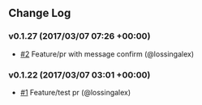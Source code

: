 ## Change Log

### v0.1.27 (2017/03/07 07:26 +00:00)
- [#2](https://github.com/lossingalex/react-test/pull/2) Feature/pr with message confirm (@lossingalex)

### v0.1.22 (2017/03/07 03:01 +00:00)
- [#1](https://github.com/lossingalex/react-test/pull/1) Feature/test pr (@lossingalex)